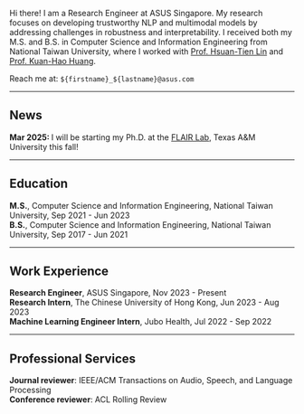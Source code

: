 Hi there! I am a Research Engineer at ASUS Singapore. My research focuses on developing trustworthy NLP and multimodal models by addressing challenges in robustness and interpretability.
I received both my M.S. and B.S. in Computer Science and Information Engineering from National Taiwan University, where I worked with [Prof. Hsuan-Tien Lin](https://www.csie.ntu.edu.tw/~htlin/) and [Prof. Kuan-Hao Huang](https://khhuang.me).

Reach me at: `${firstname}_${lastname}@asus.com`

---

News
---

<div style="text-align: left">

<b> Mar 2025: </b> I will be starting my Ph.D. at the [FLAIR Lab](https://khhuang.me/group.html), Texas A&M University this fall! <br>

</div>

<!--
<details>
  <summary>Show more</summary>
  <div style="text-align: left; height: 100px; overflow-y: scroll; scrollbar-width: thin;">

  <b> Dec 2024: </b> Created this website. 😎 <br>
  <b> Dec 2024: </b> Created this website. 😎 <br>
  <b> Dec 2024: </b> Created this website. 😎 <br>

  </div>
</details>
-->
---

Education
---
<div style="text-align: left">
    <!-- <b>Ph.D.</b>, Computer Science, Texas A&M University, Aug 2025 - Present <br> -->
    <b>M.S.</b>, Computer Science and Information Engineering, National Taiwan University, Sep 2021 - Jun 2023 <br>
    <b>B.S.</b>, Computer Science and Information Engineering, National Taiwan University, Sep 2017 - Jun 2021
</div>

---

Work Experience
---
<div style="text-align: left">

<b>Research Engineer</b>, ASUS Singapore, Nov 2023 - Present <br>
<b>Research Intern</b>, The Chinese University of Hong Kong, Jun 2023 - Aug 2023 <br>
<b>Machine Learning Engineer Intern</b>, Jubo Health, Jul 2022 - Sep 2022

</div>

---

Professional Services
---
<div style="text-align: left">
<b>Journal reviewer</b>: IEEE/ACM Transactions on Audio, Speech, and Language Processing <br>
<b>Conference reviewer</b>: ACL Rolling Review
</div>
